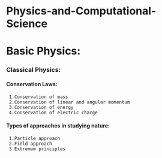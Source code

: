 # Physics-and-Computational-Science

# Basic Physics:
### Classical Physics:
#### Conservation Laws:
     1.Conservation of mass
     2.Conservation of linear and angular momentum
     3.Conservation of energy
     4.Conservation of electric charge
     
#### Types of approaches in studying nature:
     1.Particle approach
     2.Field approach
     3.Extremum principles
     
   
